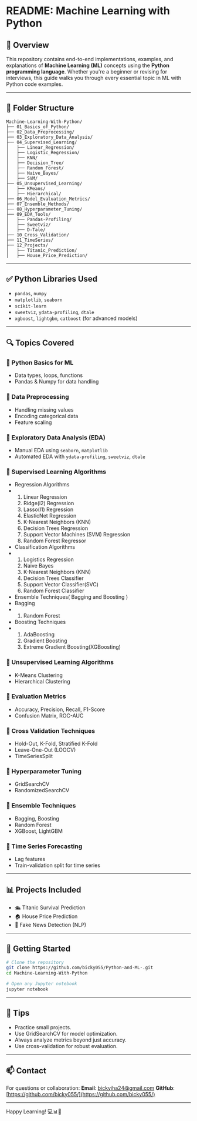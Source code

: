 # README: Machine Learning with Python

## 📌 Overview

This repository contains end-to-end implementations, examples, and explanations of **Machine Learning (ML)** concepts using the **Python programming language**. Whether you're a beginner or revising for interviews, this guide walks you through every essential topic in ML with Python code examples.

---

## 📁 Folder Structure

```
Machine-Learning-With-Python/
├── 01_Basics_of_Python/
├── 02_Data_Preprocessing/
├── 03_Exploratory_Data_Analysis/
├── 04_Supervised_Learning/
│   ├── Linear_Regression/
│   ├── Logistic_Regression/
│   ├── KNN/
│   ├── Decision_Tree/
│   ├── Random_Forest/
│   ├── Naive_Bayes/
│   ├── SVM/
├── 05_Unsupervised_Learning/
│   ├── KMeans/
│   ├── Hierarchical/
├── 06_Model_Evaluation_Metrics/
├── 07_Ensemble_Methods/
├── 08_Hyperparameter_Tuning/
├── 09_EDA_Tools/
│   ├── Pandas-Profiling/
│   ├── Sweetviz/
│   ├── D-Tale/
├── 10_Cross_Validation/
├── 11_TimeSeries/
├── 12_Projects/
│   ├── Titanic_Prediction/
│   ├── House_Price_Prediction/
```

---

## ✅ Python Libraries Used

* `pandas`, `numpy`
* `matplotlib`, `seaborn`
* `scikit-learn`
* `sweetviz`, `ydata-profiling`, `dtale`
* `xgboost`, `lightgbm`, `catboost` (for advanced models)

---

## 🔍 Topics Covered

### 🔹 Python Basics for ML

* Data types, loops, functions
* Pandas & Numpy for data handling

### 🔹 Data Preprocessing

* Handling missing values
* Encoding categorical data
* Feature scaling

### 🔹 Exploratory Data Analysis (EDA)

* Manual EDA using `seaborn`, `matplotlib`
* Automated EDA with `ydata-profiling`, `sweetviz`, `dtale`

### 🔹 Supervised Learning Algorithms

* Regression Algorithms
* 1. Linear Regression
  2. Ridge(l2) Regression
  3. Lasso(l1) Regression
  4. ElasticNet Regression
  5. K-Nearest Neighbors (KNN)
  6. Decision Trees Regression
  7. Support Vector Machines (SVM) Regression
  8. Random Forest Regressor
* Classification Algorithms 
* 1. Logistics Regression
  2. Naive Bayes
  3. K-Nearest Neighbors (KNN)
  4. Decision Trees Classifier
  5. Support Vector Classifier(SVC)
  6. Random Forest Classifier 
* Ensemble Techniques( Bagging and Boosting )
* Bagging
*  1. Random Forest
* Boosting Techniques
* 1. AdaBoosting
  2. Gradient Boosting
  3. Extreme Gradient Boosting(XGBoosting)
  

### 🔹 Unsupervised Learning Algorithms

* K-Means Clustering
* Hierarchical Clustering

### 🔹 Evaluation Metrics

* Accuracy, Precision, Recall, F1-Score
* Confusion Matrix, ROC-AUC

### 🔹 Cross Validation Techniques

* Hold-Out, K-Fold, Stratified K-Fold
* Leave-One-Out (LOOCV)
* TimeSeriesSplit

### 🔹 Hyperparameter Tuning

* GridSearchCV
* RandomizedSearchCV

### 🔹 Ensemble Techniques

* Bagging, Boosting
* Random Forest
* XGBoost, LightGBM

### 🔹 Time Series Forecasting

* Lag features
* Train-validation split for time series

---

## 📊 Projects Included

* 🛳️ Titanic Survival Prediction
* 🏠 House Price Prediction
* 📰 Fake News Detection (NLP)

---

## 🚀 Getting Started

```bash
# Clone the repository
git clone https://github.com/bicky055/Python-and-ML-.git
cd Machine-Learning-With-Python

# Open any Jupyter notebook
jupyter notebook
```

---

## 🧠 Tips

* Practice small projects.
* Use GridSearchCV for model optimization.
* Always analyze metrics beyond just accuracy.
* Use cross-validation for robust evaluation.

---

## 📫 Contact

For questions or collaboration:
**Email**: [bickyjha24@gmail.com](bickyjha24@gmail.com)
**GitHub**: [https://github.com/bicky055/](https://github.com/bicky055/)

---

Happy Learning! 💻📊🚀
